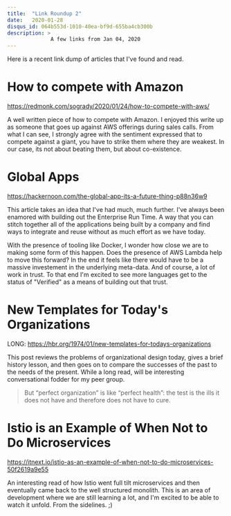 ```yaml
---
title:  "Link Roundup 2"
date:   2020-01-28
disqus_id: 064b553d-1010-40ea-bf9d-655ba4cb300b
description: >
              A few links from Jan 04, 2020
---
```


Here is a recent link dump of articles that I've found and read.

# How to compete with Amazon

https://redmonk.com/sogrady/2020/01/24/how-to-compete-with-aws/

A well written piece of how to compete with Amazon. I enjoyed this write up as someone that goes up against AWS offerings during sales calls. From what I can see, I strongly agree with the sentiment expressed that to compete against a giant, you have to strike them where they are weakest. In our case, its not about beating them, but about co-existence.

# Global Apps

https://hackernoon.com/the-global-app-its-a-future-thing-p88n36w9

This article takes an idea that I've had much, much further. I've always been enamored with building out the Enterprise Run Time. A way that you can stitch together all of the applications being built by a company and find ways to integrate and reuse without as much effort as we have today.

With the presence of tooling like Docker, I wonder how close we are to making some form of this happen. Does the presence of AWS Lambda help to move this forward? In the end it feels like there would have to be a massive investement in the underlying meta-data. And of course, a lot of work in trust. To that end I'm excited to see more languages get to the status of "Verified" as a means of building out that trust.

# New Templates for Today's Organizations

LONG: https://hbr.org/1974/01/new-templates-for-todays-organizations

This post reviews the problems of organizational design today, gives a brief history lesson, and then goes on to compare the successes of the past to the needs of the present. While a long read, will be interesting conversational fodder for my peer group.

> But “perfect organization” is like “perfect health”: the test is the ills it does not have and therefore does not have to cure.

# Istio is an Example of When Not to Do Microservices

https://itnext.io/istio-as-an-example-of-when-not-to-do-microservices-50f2619a9e55

An interesting read of how Istio went full tilt microservices and then eventually came back to the well structured monolith. This is an area of development where we are still learning a lot, and I'm excited to be able to watch it unfold. From the sidelines. ;)
